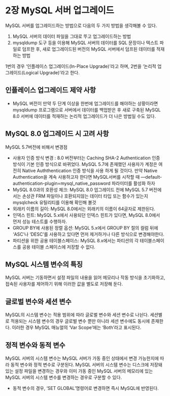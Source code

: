 # 2장 MySQL 서버 업그레이드

MySQL 서버를 업그레이드하는 방법으로 다음의 두 가지 방법을 생각해볼 수 있다.

1. MySQL 서버의 데이터 파일을 그대로 뚜고 업그레이드하는 방법
2. mysqldump 도구 등을 이용해 MySQL 서버의 데이터를 SQL 문장이나 텍스트 파일로 덤프한 후, 새로 업그레이드된 버전의 MySQL 서버에서 덤프된 데이터를 적재하는 방법

1번의 경우 ‘인플레이스 업그레이드(In-Place Upgrade)’라고 하며, 2번을 ‘논리적 업그레이드(Logical Upgrade)’라고 한다. 

## 인플레이스 업그레이드 제약 사항

- MySQL 버전이 만약 두 단계 이상을 한번에 업그레이드를 해야하는 상황이라면 mysqldump 프로그램으로 서버에서 데이터를 백업받은 후 새로 구축된 MySQL 8.0 서버에 데이터를 적재하는 논리적 업그레이드가 더 나은 방법일 수도 있다.

## MySQL 8.0 업그레이드 시 고려 사항

MySQL 5.7버전에 비해서 변경점

- 사용자 인증 방식 변경 : 8.0 버전부터는 Caching SHA-2 Authentication 인증 방식이 기본 인증 방식으로 바뀌었다. MySQL 5.7에 존재했던 사용자가 계정은 여전히 Native Auththentication 인증 방식을 사용 하게 될 것이다. 만약 Native Authentication을 계속 사용하고자 한다면 MySQL서버를 시작할 때 —default-authentication-plugin=mysql_native_password 파라미터를 활성화 하자
- MySQL 8.0과의 호환성 체크: MySQL 8.0 업그레이드 전에 MySQL 5.7 버전에서는 손상관 FRM 파일이나 호환되지않는 데이터 타입 또는 함수가 있는지 mysqlcheck 유틸리티를 이용해 확인해 볼것
- 외래키 이름의 길이: MySQL 8.0에서는 외래키의 이름이 64글자로 제한된다.
- 인덱스 힌트: MySQL 5.x에서 사용되던 인덱스 힌트가 있다면, MySQL 8.0에서 먼저 성능 테스트를 수행하자.
- GROUP BY에 사용된 정렬 옵션: MySQL 5.x에서 GROUP BY 절의 컬럼 뒤에 ‘ASC’나 ‘DESC’를 사용하고 있다면 먼저 제거하거나 다른 방식으로 변경해야한다.
- 파티션을 위한 공용 테이블스페이스: MySQL 8.x에서는 파티션의 각 테이블스페이스를 공용 테이블 스페이스에 저장할 수 없다.

## MySQL 시스템 변수의 특징

MySQL 서버는 기동하면서 설정 파일의 내용을 읽어 메모리나 작동 방식을 초기화하고, 접속된 사용자를 제어하기 위해 이러한 값을 별도로 저장해 둔다.

## 글로벌 변수와 세션 변수

MySQL의 시스템 변수는 적용 범위에 따라 글로벌 변수와 세션 변수로 나뉜다. 세션별로 적용되는 시스템 변수의 경우 글로벌 변수 뿐만 아니라 세션 변수에도 동시에 존재한다. 이러한 경우 MySQL 매뉴얼의 ‘Var Scope’에는 ‘Both’라고 표시된다.

## 정적 변수와 동적 변수

MySQL 서버의 시스템 변수는 MySQL 서버가 가동 중인 상태에서 변경 가능한지에 따라 동적 변수와 정적 변수로 구분된다. MySQL 서버의 시스템 변수는 디스크에 저장돼 있는 설정 파일을 변경하는 경우와 이미 가동 중인 MySQL 서버의 메모리에 있는 MySQL 서버의 시스템 변수를 변경하는 경우로 구분할 수 있다.

- 동적 변수의 경우, ‘SET GLOBAL’명령어로 변경하면 즉시 MySQL에 반영된다.